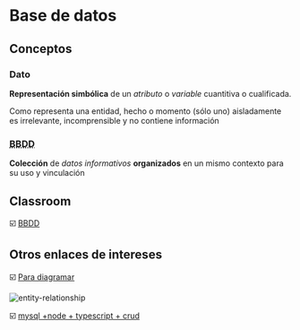 # Base de datos

## Conceptos

### Dato

**Representación simbólica** de un *atributo* o *variable* cuantitiva o cualificada.

Como representa una entidad, hecho o momento (sólo uno) aisladamente es irrelevante, incomprensible y no contiene información

### <abbr title="Base de datos">BBDD</abbr>

**Colección** de *datos informativos* **organizados** en un mismo contexto para su
uso y vinculación


## Classroom

☑️ [BBDD](https://classroom.google.com/c/NjA1NzIyNDc3MzUx?cjc=hugqvan)

## Otros enlaces de intereses

☑️ [Para diagramar](https://www.drawio.com/blog/move-diagrams-net)

![entity-relationship](https://github.com/webferrol/ddbb_sessions/assets/35032717/1b92ede6-ec40-43bb-891b-623e0a36502e)

☑️ [mysql +node + typescript +  crud](https://www.youtube.com/playlist?list=PLCKuOXG0bPi3nKe-CHNQ5jwJ5V4SR77yd)
